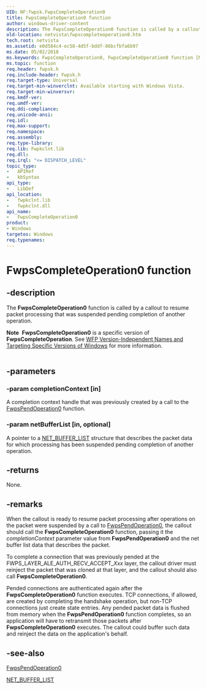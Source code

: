 ```yaml
---
UID: NF:fwpsk.FwpsCompleteOperation0
title: FwpsCompleteOperation0 function
author: windows-driver-content
description: The FwpsCompleteOperation0 function is called by a callout to resume packet processing that was suspended pending completion of another operation.Note  FwpsCompleteOperation0 is a specific version of FwpsCompleteOperation.
old-location: netvista\fwpscompleteoperation0.htm
tech.root: netvista
ms.assetid: e0d584c4-ec58-4d5f-bddf-86bcfbfa6b97
ms.date: 05/02/2018
ms.keywords: FwpsCompleteOperation0, FwpsCompleteOperation0 function [Network Drivers Starting with Windows Vista], fwpsk/FwpsCompleteOperation0, netvista.fwpscompleteoperation0, wfp_ref_2_funct_3_fwps_C_bfabbf4d-812a-411f-b9ef-c2e6f145404d.xml
ms.topic: function
req.header: fwpsk.h
req.include-header: Fwpsk.h
req.target-type: Universal
req.target-min-winverclnt: Available starting with Windows Vista.
req.target-min-winversvr: 
req.kmdf-ver: 
req.umdf-ver: 
req.ddi-compliance: 
req.unicode-ansi: 
req.idl: 
req.max-support: 
req.namespace: 
req.assembly: 
req.type-library: 
req.lib: Fwpkclnt.lib
req.dll: 
req.irql: "<= DISPATCH_LEVEL"
topic_type:
-	APIRef
-	kbSyntax
api_type:
-	LibDef
api_location:
-	fwpkclnt.lib
-	fwpkclnt.dll
api_name:
-	FwpsCompleteOperation0
product:
- Windows
targetos: Windows
req.typenames: 
---
```


# FwpsCompleteOperation0 function


## -description


The 
  <b>FwpsCompleteOperation0</b> function is called by a callout to resume packet processing that was suspended
  pending completion of another operation.
<div class="alert"><b>Note</b>  <b>FwpsCompleteOperation0</b> is a specific version of <b>FwpsCompleteOperation</b>. See <a href="https://msdn.microsoft.com/FBDF53E5-F7DE-4DEB-AC18-6D2BB59FE670">WFP Version-Independent Names and Targeting Specific Versions of Windows</a> for more information.</div><div> </div>

## -parameters




### -param completionContext [in]

A completion context handle that was previously created by a call to the 
     <a href="https://msdn.microsoft.com/library/windows/hardware/ff551199">FwpsPendOperation0</a> function.


### -param netBufferList [in, optional]

A pointer to a 
     <a href="https://msdn.microsoft.com/library/windows/hardware/ff568388">NET_BUFFER_LIST</a> structure that describes
     the packet data for which processing has been suspended pending completion of another operation.


## -returns



None.




## -remarks



When the callout is ready to resume packet processing after operations on the packet were suspended by
    a call to 
    <a href="https://msdn.microsoft.com/library/windows/hardware/ff551199">FwpsPendOperation0</a>, the callout should
    call the 
    <b>FwpsCompleteOperation0</b> function, passing it the 
    <i>completionContext</i> parameter value from 
    <b>FwpsPendOperation0</b> and the net buffer
    list data that describes the packet.

To complete a connection that was previously pended at the FWPS_LAYER_ALE_AUTH_RECV_ACCEPT_<i>Xxx</i> layer, the callout driver must reinject the packet that was cloned at that layer, and the
    callout should also call 
    <b>FwpsCompleteOperation0</b>.

Pended connections are authenticated again after the 
    <b>FwpsCompleteOperation0</b> function executes. TCP connections, if allowed, are created by completing
    the handshake operation, but non-TCP connections just create state entries. Any pended packet data
    is flushed from memory when the 
    <b>FwpsPendOperation0</b> function completes, so an application will have to retransmit those packets
    after 
    <b>FwpsCompleteOperation0</b> executes. The callout could buffer such data and reinject the data on the
    application's behalf.




## -see-also




<a href="https://msdn.microsoft.com/library/windows/hardware/ff551199">FwpsPendOperation0</a>



<a href="https://msdn.microsoft.com/library/windows/hardware/ff568388">NET_BUFFER_LIST</a>
 

 

